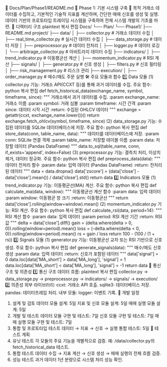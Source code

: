 📁 Docs/Plan/Phase1/README.md
📌 Phase 1: 기본 시스템 구축
📌 목적
거래소 데이터를 수집하고, 기본적인 기술적 지표를 계산하며, 간단한 매매 신호를 생성 및 실행.
데이터 기반의 프로토타입 트레이딩 시스템을 구축하여 전체 시스템 개발의 기초를 마련.
📂 디렉터리 구조
plaintext
복사
편집
Docs/
└── Plan/
    └── Phase1/
        ├── README.md
project/
├── data/
│   ├── collector.py           # 거래소 데이터 수집
│   ├── real_time_collector.py # 실시간 데이터 수집
│   ├── data_storage.py        # 데이터 저장
│   ├── preprocessor.py        # 데이터 전처리
│   ├── logger.py              # 데이터 로깅
│   └── arbitrage_collector.py # 아비트라지 데이터 수집
├── indicators/
│   ├── trend_indicator.py     # 이동평균선 계산
│   ├── momentum_indicator.py  # RSI 계산
├── signals/
│   ├── generator.py           # 신호 생성
│   ├── filters.py             # 신호 필터링
│   ├── risk_management.py     # 리스크 관리
├── execution/
│   ├── order_manager.py       # 매수/매도 주문 실행
🛠️ 주요 모듈과 함수
1️⃣ Data 모듈
(1) collector.py
기능: 거래소 API(CCXT 등)를 통해 과거 데이터를 수집.
주요 함수:
python
복사
편집
def fetch_historical_data(exchange_name, symbol, timeframe, since):
    """
    거래소에서 과거 데이터를 수집.
    :param exchange_name: 거래소 이름
    :param symbol: 거래 심볼
    :param timeframe: 시간 간격
    :param since: 데이터 시작 시간
    :return: 수집된 OHLCV 데이터
    """
    exchange = getattr(ccxt, exchange_name.lower())()
    return exchange.fetch_ohlcv(symbol, timeframe, since)
(2) data_storage.py
기능: 수집된 데이터를 SQLite 데이터베이스에 저장.
주요 함수:
python
복사
편집
def store_data(conn, table_name, data):
    """
    데이터를 데이터베이스에 저장.
    :param conn: SQLite 연결 객체
    :param table_name: 저장할 테이블 이름
    :param data: 저장할 데이터 (Pandas DataFrame)
    """
    data.to_sql(table_name, conn, if_exists='append', index=False)
(3) preprocessor.py
기능: 결측치 처리, 이상치 제거, 데이터 정규화.
주요 함수:
python
복사
편집
def preprocess_data(data):
    """
    데이터 전처리 함수
    :param data: 입력 데이터 (Pandas DataFrame)
    :return: 전처리된 데이터
    """
    data = data.dropna()
    data['zscore'] = (data['close'] - data['close'].mean()) / data['close'].std()
    return data
2️⃣ Indicators 모듈
(1) trend_indicator.py
기능: 이동평균선(MA) 계산.
주요 함수:
python
복사
편집
def calculate_ma(data, window):
    """
    이동평균선 계산 함수
    :param data: 입력 데이터
    :param window: 이동평균 창 크기
    :return: 이동평균선
    """
    return data['close'].rolling(window=window).mean()
(2) momentum_indicator.py
기능: RSI 계산.
주요 함수:
python
복사
편집
def calculate_rsi(data, period=14):
    """
    RSI 계산 함수
    :param data: 입력 데이터
    :param period: RSI 계산 기간
    :return: RSI 값
    """
    delta = data['close'].diff()
    gain = (delta.where(delta > 0, 0)).rolling(window=period).mean()
    loss = (-delta.where(delta < 0, 0)).rolling(window=period).mean()
    rs = gain / loss
    return 100 - (100 / (1 + rs))
3️⃣ Signals 모듈
(1) generator.py
기능: 이동평균선 교차 또는 RSI 기반으로 신호 생성.
주요 함수:
python
복사
편집
def generate_signals(data):
    """
    매수/매도 신호 생성
    :param data: 입력 데이터
    :return: 신호가 포함된 데이터
    """
    data['signal'] = 0
    data.loc[data['MA_short'] > data['MA_long'], 'signal'] = 1
    data.loc[data['MA_short'] < data['MA_long'], 'signal'] = -1
    return data
🔗 통신 구조 및 의존성
1️⃣ 통신 구조
데이터 흐름:
plaintext
복사
편집
collector.py → data_storage.py → preprocessor.py → indicators/ → signals/ → execution/
2️⃣ 의존성
외부 라이브러리:
ccxt: 거래소 API 호출.
sqlite3: 데이터베이스 저장.
pandas: 데이터프레임 처리.
내부 모듈:
logger: 이벤트 기록.
📅 개발 일정
1. 설계 및 검토
데이터 모듈 설계: 5일
지표 및 신호 모듈 설계: 5일
매매 실행 모듈 설계: 5일
2. 개발 및 테스트
데이터 모듈 구현 및 테스트: 7일
신호 모듈 구현 및 테스트: 7일
매매 실행 모듈 구현 및 테스트: 7일
3. 통합 및 프로토타입 테스트
데이터 → 지표 → 신호 → 실행 통합 테스트: 5일
📑 테스트 계획
1. 유닛 테스트
각 모듈의 주요 기능을 개별적으로 검증.
예: /data/collector.py의 fetch_historical_data 테스트.
2. 통합 테스트
데이터 수집 → 지표 계산 → 신호 생성 → 매매 실행의 전체 흐름 검증.
3. 성능 테스트
과거 데이터 1년 분량으로 시스템 처리 성능 확인.
